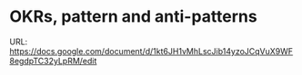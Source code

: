 # OKRs, pattern and anti-patterns

URL: https://docs.google.com/document/d/1kt6JH1vMhLscJib14yzoJCqVuX9WF8egdpTC32yLpRM/edit
